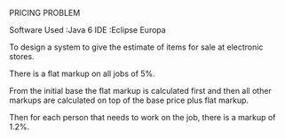 PRICING PROBLEM

Software Used :Java 6 IDE :Eclipse Europa

To design a system to give the estimate of items for sale at electronic stores.

There is a flat markup on all jobs of 5%.

From the initial base the flat markup is calculated first and then all other markups are calculated on top of the base price plus flat markup.

Then for each person that needs to work on the job, there is a markup of 1.2%.


